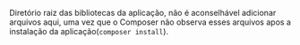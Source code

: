 Diretório raiz das bibliotecas da aplicação,
não é aconselhável adicionar arquivos aqui, uma vez que o Composer não observa esses arquivos
apos a instalação da aplicação(`composer install`).